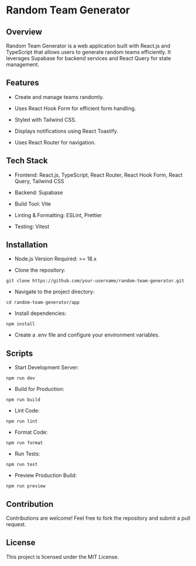 # Random Team Generator

## Overview

Random Team Generator is a web application built with React.js and TypeScript that allows users to generate random teams efficiently. It leverages Supabase for backend services and React Query for state management.

## Features

- Create and manage teams randomly.

- Uses React Hook Form for efficient form handling.

- Styled with Tailwind CSS.

- Displays notifications using React Toastify.

- Uses React Router for navigation.

## Tech Stack

- Frontend: React.js, TypeScript, React Router, React Hook Form, React Query, Tailwind CSS

- Backend: Supabase

- Build Tool: Vite

- Linting & Formatting: ESLint, Prettier

- Testing: Vitest

## Installation

- Node.js Version Required: >= 18.x

- Clone the repository:

`git clone https://github.com/your-username/random-team-generator.git `

- Navigate to the project directory:

`cd random-team-generator/app`

- Install dependencies:

`npm install`

- Create a .env file and configure your environment variables.

## Scripts

- Start Development Server:

`npm run dev`

- Build for Production:

`npm run build`

- Lint Code:

`npm run lint`

- Format Code:

`npm run format`

- Run Tests:

`npm run test`

- Preview Production Build:

`npm run preview`

## Contribution

Contributions are welcome! Feel free to fork the repository and submit a pull request.

## License

This project is licensed under the MIT License.
